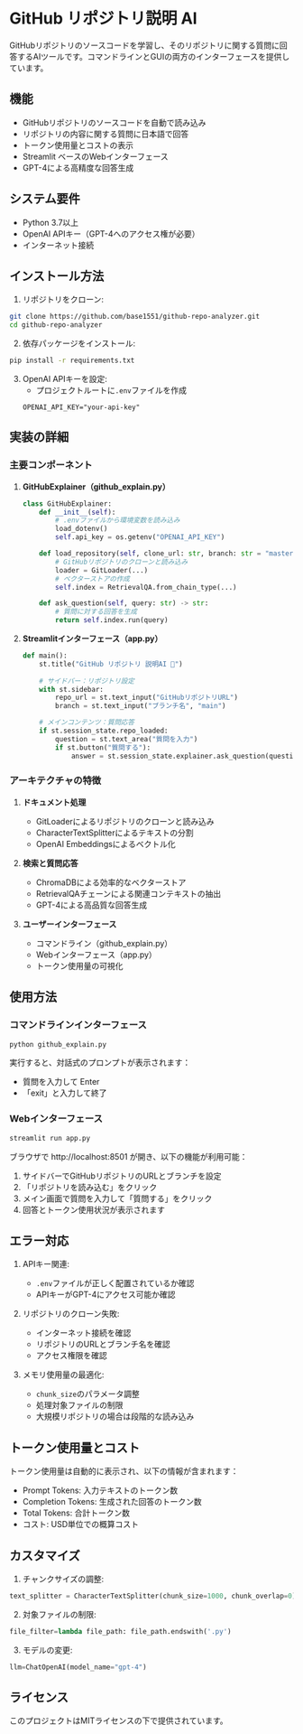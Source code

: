 # GitHub リポジトリ説明 AI

GitHubリポジトリのソースコードを学習し、そのリポジトリに関する質問に回答するAIツールです。コマンドラインとGUIの両方のインターフェースを提供しています。

## 機能

- GitHubリポジトリのソースコードを自動で読み込み
- リポジトリの内容に関する質問に日本語で回答
- トークン使用量とコストの表示
- Streamlit ベースのWebインターフェース
- GPT-4による高精度な回答生成

## システム要件

- Python 3.7以上
- OpenAI APIキー（GPT-4へのアクセス権が必要）
- インターネット接続

## インストール方法

1. リポジトリをクローン:
```bash
git clone https://github.com/base1551/github-repo-analyzer.git
cd github-repo-analyzer
```

2. 依存パッケージをインストール:
```bash
pip install -r requirements.txt
```

3. OpenAI APIキーを設定:
   - プロジェクトルートに`.env`ファイルを作成
   ```
   OPENAI_API_KEY="your-api-key"
   ```

## 実装の詳細

### 主要コンポーネント

1. **GitHubExplainer（github_explain.py）**
   ```python
   class GitHubExplainer:
       def __init__(self):
           # .envファイルから環境変数を読み込み
           load_dotenv()
           self.api_key = os.getenv("OPENAI_API_KEY")
   
       def load_repository(self, clone_url: str, branch: str = "master"):
           # GitHubリポジトリのクローンと読み込み
           loader = GitLoader(...)
           # ベクターストアの作成
           self.index = RetrievalQA.from_chain_type(...)
   
       def ask_question(self, query: str) -> str:
           # 質問に対する回答を生成
           return self.index.run(query)
   ```

2. **Streamlitインターフェース（app.py）**
   ```python
   def main():
       st.title("GitHub リポジトリ 説明AI 🤖")
       
       # サイドバー：リポジトリ設定
       with st.sidebar:
           repo_url = st.text_input("GitHubリポジトリURL")
           branch = st.text_input("ブランチ名", "main")
   
       # メインコンテンツ：質問応答
       if st.session_state.repo_loaded:
           question = st.text_area("質問を入力")
           if st.button("質問する"):
               answer = st.session_state.explainer.ask_question(question)
   ```

### アーキテクチャの特徴

1. **ドキュメント処理**
   - GitLoaderによるリポジトリのクローンと読み込み
   - CharacterTextSplitterによるテキストの分割
   - OpenAI Embeddingsによるベクトル化

2. **検索と質問応答**
   - ChromaDBによる効率的なベクターストア
   - RetrievalQAチェーンによる関連コンテキストの抽出
   - GPT-4による高品質な回答生成

3. **ユーザーインターフェース**
   - コマンドライン（github_explain.py）
   - Webインターフェース（app.py）
   - トークン使用量の可視化

## 使用方法

### コマンドラインインターフェース

```bash
python github_explain.py
```

実行すると、対話式のプロンプトが表示されます：
- 質問を入力して Enter
- 「exit」と入力して終了

### Webインターフェース

```bash
streamlit run app.py
```

ブラウザで http://localhost:8501 が開き、以下の機能が利用可能：
1. サイドバーでGitHubリポジトリのURLとブランチを設定
2. 「リポジトリを読み込む」をクリック
3. メイン画面で質問を入力して「質問する」をクリック
4. 回答とトークン使用状況が表示されます

## エラー対応

1. APIキー関連:
   - `.env`ファイルが正しく配置されているか確認
   - APIキーがGPT-4にアクセス可能か確認

2. リポジトリのクローン失敗:
   - インターネット接続を確認
   - リポジトリのURLとブランチ名を確認
   - アクセス権限を確認

3. メモリ使用量の最適化:
   - `chunk_size`のパラメータ調整
   - 処理対象ファイルの制限
   - 大規模リポジトリの場合は段階的な読み込み

## トークン使用量とコスト

トークン使用量は自動的に表示され、以下の情報が含まれます：
- Prompt Tokens: 入力テキストのトークン数
- Completion Tokens: 生成された回答のトークン数
- Total Tokens: 合計トークン数
- コスト: USD単位での概算コスト

## カスタマイズ

1. チャンクサイズの調整:
```python
text_splitter = CharacterTextSplitter(chunk_size=1000, chunk_overlap=0)
```

2. 対象ファイルの制限:
```python
file_filter=lambda file_path: file_path.endswith('.py')
```

3. モデルの変更:
```python
llm=ChatOpenAI(model_name="gpt-4")
```

## ライセンス

このプロジェクトはMITライセンスの下で提供されています。
